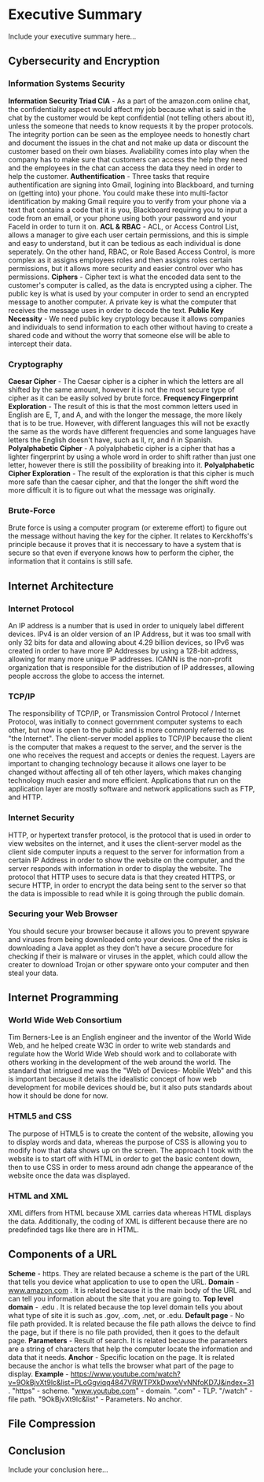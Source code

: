 # Executive Summary
Include your executive summary here...

## Cybersecurity and Encryption
### Information Systems Security
**Information Security Triad CIA** - As a part of the amazon.com online chat, the confidentiality aspect would affect my job because what is said in the chat by the customer would be kept confidential (not telling others about it), unless the someone that needs to know requests it by the proper protocols. The integrity portion can be seen as the employee needs to honestly chart and document the issues in the chat and not make up data or discount the customer based on their own biases. Avaliability comes into play when the company has to make sure that customers can access the help they need and the employees in the chat can access the data they need in order to help the customer.
**Authentification** - Three tasks that require authentification are signing into Gmail, logining into Blackboard, and turning on (getting into) your phone. You could make these into multi-factor identification by making Gmail require you to verify from your phone via a text that contains a code that it is you, Blackboard requiring you to input a code from an email, or your phone using both your password and your FaceId in order to turn it on.
**ACL & RBAC** - ACL, or Access Control List, allows a manager to give each user certain permissions, and this is simple and easy to understand, but it can be tedious as each individual is done seperately. On the other hand, RBAC, or Role Based Access Control, is more complex as it assigns employees roles and then assigns roles certain permissions, but it allows more security and easier control over who has permissions.
**Ciphers** - Cipher text is what the encoded data sent to the customer's computer is called, as the data is encrypted using a cipher. The public key is what is used by your computer in order to send an encrypted message to another computer. A private key is what the computer that receives the message uses in order to decode the text.
**Public Key Necessity** - We need public key cryptology because it allows companies and individuals to send information to each other without having to create a shared code and without the worry that someone else will be able to intercept their data.
### Cryptography
**Caesar Cipher** - The Caesar cipher is a cipher in which the letters are all shifted by the same amount, however it is not the most secure type of cipher as it can be easily solved by brute force.
**Frequency Fingerprint Exploration** - The result of this is that the most common letters used in English are E, T, and A, and with the longer the message, the more likely that is to be true. However, with different languages this will not be exactly the same as the words have different frequencies and some languages have letters the English doesn't have, such as ll, rr, and ñ in Spanish.
**Polyalphabetic Cipher** - A polyalphabetic cipher is a cipher that has a lighter fingerprint by using a whole word in order to shift rather than just one letter, however there is still the possibility of breaking into it.
**Polyalphabetic Cipher Exploration** - The result of the exploration is that this cipher is much more safe than the caesar cipher, and that the longer the shift word the more difficult it is to figure out what the message was originally.
### Brute-Force
Brute force is using a computer program (or extereme effort) to figure out the message without having the key for the cipher. It relates to Kerckhoffs's principle because it proves that it is neccessary to have a system that is secure so that even if everyone knows how to perform the cipher, the information that it contains is still safe.

## Internet Architecture
### Internet Protocol
An IP address is a number that is used in order to uniquely label different devices. IPv4 is an older version of an IP Address, but it was too small with only 32 bits for data and allowing about 4.29 billion devices, so IPv6 was created in order to have more IP Addresses by using a 128-bit address, allowing for many more unique IP addresses. ICANN is the non-profit organization that is responsible for the distribution of IP addresses, allowing people accross the globe to access the internet.
### TCP/IP
The responsibility of TCP/IP, or Transmission Control Protocol / Internet Protocol, was initially to connect government computer systems to each other, but now is open to the public and is more commonly referred to as "the Internet". The client-server model applies to TCP/IP because the client is the computer that makes a request to the server, and the server is the one who receives the request and accepts or denies the request. Layers are important to changing technology because it allows one layer to be changed without affecting all of teh other layers, which makes changing technology much easier and more efficient. Applications that run on the application layer are mostly software and network applications such as FTP, and HTTP.
### Internet Security
HTTP, or hypertext transfer protocol, is the protocol that is used in order to view websites on the internet, and it uses the client-server model as the client side computer inputs a request to the server for information from a certain IP Address in order to show the website on the computer, and the server responds with information in order to display the website. The protocol that HTTP uses to secure data is that they created HTTPS, or secure HTTP, in order to encrypt the data being sent to the server so that the data is impossible to read while it is going through the public domain.
### Securing your Web Browser
You should secure your browser because it allows you to prevent spyware and viruses from being downloaded onto your devices. One of the risks is downloading a Java applet as they don't have a secure procedure for checking if their is malware or viruses in the applet, which could allow the creater to download Trojan or other spyware onto your computer and then steal your data.

## Internet Programming
### World Wide Web Consortium
Tim Berners-Lee is an English engineer and the inventor of the World Wide Web, and he helped create W3C in order to write web standards and regulate how the World Wide Web should work and to collaborate with others working in the development of the web around the world. The standard that intrigued me was the "Web of Devices- Mobile Web" and this is important because it details the idealistic concept of how web development for mobile devices should be, but it also puts standards about how it should be done for now.
### HTML5 and CSS
The purpose of HTML5 is to create the content of the website, allowing you to display words and data, whereas the purpose of CSS is allowing you to modify how that data shows up on the screen. The approach I took with the website is to start off with HTML in order to get the basic content down, then to use CSS in order to mess around adn change the appearance of the website once the data was displayed.
### HTML and XML
XML differs from HTML because XML carries data whereas HTML displays the data. Additionally, the coding of XML is different because there are no predefinded tags like there are in HTML.

## Components of a URL
**Scheme** - https. They are related because a scheme is the part of the URL that tells you device what application to use to open the URL. 
**Domain** - www.amazon.com . It is related because it is the main body of the URL and can tell you information about the site that you are going to.
**Top level domain** - .edu . It is related because the top level domain tells you about what type of site it is such as .gov, .com, .net, or .edu.
**Default page** - No file path provided. It is related because the file path allows the deivce to find the page, but if there is no file path provided, then it goes to the default page.
**Parameters** - Result of search. It is related because the parameters are a string of characters that help the computer locate the information and data that it needs.
**Anchor** -  Specific location on the page. It is related because the anchor is what tells the browser what part of the page to display.
**Example** - https://www.youtube.com/watch?v=9OkBjvXt9lc&list=PLoGgviqq4847VRWTPXkDwxeVvNNfoKD7J&index=31. "https" - scheme. "www.youtube.com" - domain. ".com" - TLP. "/watch" - file path. "9OkBjvXt9lc&list" - Parameters. No anchor.

## File Compression

## Conclusion
Include your conclusion here...
